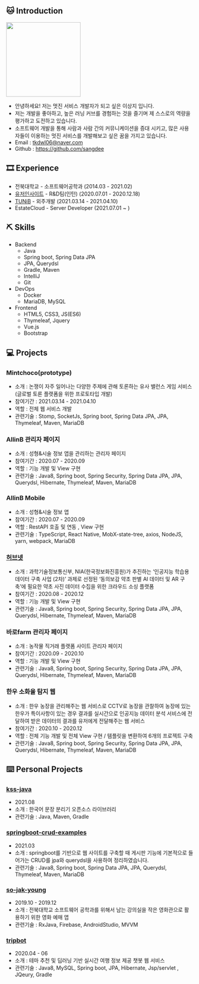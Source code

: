 ## 🐱 Introduction

<img width = "200" src = "https://user-images.githubusercontent.com/40849381/106761529-41bdd280-6678-11eb-946b-0ce3034e3014.jpg">

- 안녕하세요! 저는 멋진 서비스 개발자가 되고 싶은 이상지 입니다.
- 저는 개발을 좋아하고, 높은 러닝 커브를 경험하는 것을 즐기며 제 스스로의 역량을 평가하고 도전하고 있습니다.
- 소프트웨어 개발을 통해 사람과 사람 간의 커뮤니케이션을 증대 시키고, 많은 사용자들이 이용하는 멋진 서비스를 개발해보고 싶은 꿈을 가지고 있습니다. 
- Email : tkdwl06@naver.com
- Github : https://github.com/sangdee

## 🎞 Experience
- 전북대학교 - 소프트웨어공학과 (2014.03 - 2021.02)
- [유저인사이트](https://userinsight.co.kr/) - R&D팀(인턴) (2020.07.01 - 2020.12.18)
- [TUNiB](http://tunib.ai/) - 외주개발 (2021.03.14 - 2021.04.10)
- EstateCloud - Server Developer (2021.07.01 ~ )

## ⛏️ Skills
* Backend
    * Java
    * Spring boot, Spring Data JPA
    * JPA, Querydsl
    * Gradle, Maven
    * IntelliJ
    * Git
* DevOps
    * Docker
    * MariaDB, MySQL
* Frontend
    * HTML5, CSS3, JS(ES6)
    * Thymeleaf, Jquery
    * Vue.js
    * Bootstrap


## 💻 Projects

### Mintchoco(prototype)
- 소개 : 논쟁이 자주 일어나는 다양한 주제에 관해 토론하는 유사 밸런스 게임 서비스(글로벌 토론 플랫폼을 위한 프로토타입 개발)
- 참여기간 : 2021.03.14 - 2021.04.10
- 역할 : 전체 웹 서비스 개발
- 관련기술 : Stomp, SocketJs, Spring boot, Spring Data JPA, JPA, Thymeleaf, Maven, MariaDB

### AllinB 관리자 페이지
- 소개 : 성형&시술 정보 앱을 관리하는 관리자 페이지
- 참여기간 : 2020.07 - 2020.09
- 역할 : 기능 개발 및 View 구현
- 관련기술 : Java8, Spring boot, Spring Security, Spring Data JPA, JPA, Querydsl, Hibernate, Thymeleaf, Maven, MariaDB

### AllinB Mobile
- 소개 : 성형&시술 정보 앱
- 참여기간 : 2020.07 - 2020.09
- 역할 : RestAPI 호출 및 연동 , View 구현
- 관련기술 : TypeScript, React Native, MobX-state-tree, axios, NodeJS, yarn, webpack, MariaDB

### [허브넷](https://herbnet.kr)
- 소개 : 과학기술정보통신부, NIA(한국정보화진흥원)가 추진하는 ‘인공지능 학습용 데이터 구축 사업 (2차)’ 과제로 선정된 ‘동의보감 약초 판별 AI 데이터 및 AR 구축’에 필요한 약초 사진 데이터 수집을 위한 크라우드 소싱 플랫폼
- 참여기간 : 2020.08 - 2020.12
- 역할 : 기능 개발 및 View 구현
- 관련기술 : Java8, Spring boot, Spring Security, Spring Data JPA, JPA, Querydsl, Hibernate, Thymeleaf, Maven, MariaDB

### 바로farm 관리자 페이지
- 소개 : 농작물 직거래 플랫폼 사이트 관리자 페이지
- 참여기간 : 2020.09 - 2020.10
- 역할 : 기능 개발 및 View 구현
- 관련기술 : Java8, Spring boot, Spring Security, Spring Data JPA, JPA, Querydsl, Hibernate, Thymeleaf, Maven, MariaDB

### 한우 소화율 탐지 웹
- 소개 : 한우 농장을 관리해주는 웹 서비스로 CCTV로 농장을 관찰하여 농장에 있는 한우가 특이사항이 있는 경우 결과를 실시간으로 인공지능 데이터 분석 서비스에 전달하여 받은 데이터의 결과를 유저에게 전달해주는 웹 서비스
- 참여기간 : 2020.10 - 2020.12
- 역할 : 전체 기능 개발 및 전체 View 구현 / 템플릿을 변환하여 6개의 프로젝트 구축
- 관련기술 : Java8, Spring boot, Spring Security, Spring Data JPA, JPA, Querydsl, Hibernate, Thymeleaf, Maven, MariaDB

## ⌨️ Personal Projects

### [kss-java](https://github.com/sangdee/kss-java)
- 2021.08
- 소개 : 한국어 문장 분리기 오픈소스 라이브러리
- 관련기술 : Java, Maven, Gradle
### [springboot-crud-examples](https://github.com/sangdee/springboot-crud-examples)
- 2021.03
- 소개 : springboot를 기반으로 웹 사이트를 구축할 때 게시판 기능에 기본적으로 들어가는 CRUD를 jpa와 querydsl을 사용하여 정리하였습니다.
- 관련기술 : Java8, Spring boot, Spring Data JPA, JPA, Querydsl, Thymeleaf, Maven, MariaDB 
### [so-jak-young](https://github.com/sangdee/So-Jak-Young)
- 2019.10 - 2019.12
- 소개 : 전북대학교 소프트웨어 공학과를 위해서 남는 강의실을 작은 영화관으로 활용하기 위한 영화 예매 앱
- 관련기술 : RxJava, Firebase, AndroidStudio, MVVM

### [tripbot](https://github.com/sangdee/TripBot)
- 2020.04 - 06
- 소개 : 테마 추천 및 딥러닝 기반 실시간 여행 정보 제공 챗봇 웹 서비스
- 관련기술 : Java8, MySQL, Spring boot, JPA, Hibernate, Jsp/servlet , JQeury, Gradle
